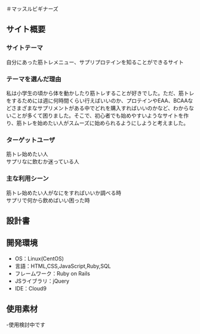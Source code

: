 ＃マッスルビギナーズ

## サイト概要
### サイトテーマ
自分にあった筋トレメニュー、サプリプロテインを知ることができるサイト

### テーマを選んだ理由
私は小学生の頃から体を動かしたり筋トレすることが好きでした。ただ、筋トレをするためには週に何時間くらい行えばいいのか、プロテインやEAA、BCAAなどさまざまなサプリメントがある中でどれを購入すればいいのかなど、わからないことが多くて困りました。そこで、初心者でも始めやすいようなサイトを作り、筋トレを始めたい人がスムーズに始められるようにしようと考えました。


### ターゲットユーザ
筋トレ始めたい人\
サプリなに飲むか迷っている人


### 主な利用シーン
筋トレ始めたい人がなにをすればいいか調べる時\
サプリで何から飲めばいい困った時

## 設計書
<!--テーマを設定・提出する時点では不要です-->

## 開発環境
- OS：Linux(CentOS)
- 言語：HTML,CSS,JavaScript,Ruby,SQL
- フレームワーク：Ruby on Rails
- JSライブラリ：jQuery
- IDE：Cloud9

## 使用素材
-使用検討中です


